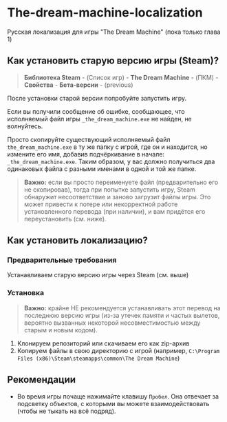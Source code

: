 # The-dream-machine-localization
Русская локализация для игры "The Dream Machine" (пока только глава 1)

<a name="old-version"></a>
## Как установить старую версию игры (Steam)?
> **Библиотека Steam** - (Список игр) - **The Dream Machine** - (ПКМ) - **Свойства** - **Бета-версии** - (previous)

После установки старой версии попробуйте запустить игру.

Если вы получили сообщение об ошибке, сообщающее, что исполняемый файл игры ```_the_dream_machine.exe``` не найден, не волнуйтесь.

Просто скопируйте существующий исполняемый файл ```the_dream_machine.exe``` в ту же папку с игрой, где он и находится, но измените его имя, добавив подчёркивание в начале: ```_the_dream_machine.exe```. Таким образом, у вас должно получиться два одинаковых файла с разными именами в одной и той же папке.

> **Важно:** если вы просто переименуете файл (предварительно его не скопировав), тогда при попытке запустить игру, Steam обнаружит несоответствие и заново загрузит файлы игры. Это может привести к потере или некорректной работе установленного перевода (при наличии), и вам придётся его переустановить (см. ниже).

## Как установить локализацию?
### Предварительные требования
Устанавливаем старую версию игры через Steam (см. выше)

### Установка
> **Важно:** крайне НЕ рекомендуется устанавливать этот перевод на последнюю версию игры (из-за утечек памяти и частых вылетов, вероятно вызванных некоторой несовместимостью между старым и новым кодом).
1. Клонируем репозиторий или скачиваем его как zip-архив
2. Копируем файлы в свою директорию с игрой (например, ```C:\Program Files (x86)\Steam\steamapps\common\The Dream Machine```)

## Рекомендации
- Во время игры почаще нажимайте клавишу ```Пробел```. Она отвечает за подсветку объектов, с которыми вы можете взаимодействовать (чтобы не тыкать на всё подряд).
